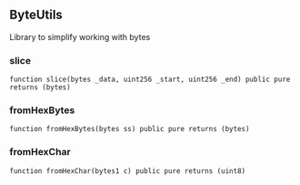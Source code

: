 ## ByteUtils

Library to simplify working with bytes

### slice

```solidity
function slice(bytes _data, uint256 _start, uint256 _end) public pure returns (bytes)
```

### fromHexBytes

```solidity
function fromHexBytes(bytes ss) public pure returns (bytes)
```

### fromHexChar

```solidity
function fromHexChar(bytes1 c) public pure returns (uint8)
```

